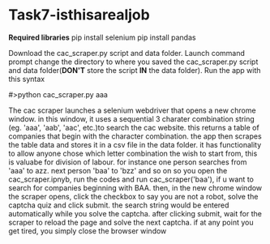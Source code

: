 # Task7-isthisarealjob

****Required libraries****
  pip install selenium
  pip install pandas
 
Download the cac_scraper.py script and data folder.
Launch command prompt change the directory to where you saved the cac_scraper.py script and data folder(<b>DON'T</b> store the script <b>IN</b> the data folder). Run the app with this syntax

#>python cac_scraper.py aaa

The cac scraper launches a selenium webdriver that opens a new chrome window. in this window, it uses a sequential 3 charater combination string (eg. 'aaa', 'aab', 'aac', etc.)to search the cac website. this returns a table of companies that begin with the character combination. the app then scrapes the table data and stores it in a csv file in the data folder.
it has functionality to allow anyone chose which letter combination the wish to start from, this is valuabe for division of labour. for instance one person searches from 'aaa' to azz. next person 'baa' to 'bzz' and so on
so you open the cac_scraper.ipnyb, run the codes and run cac_scraper('baa'), if u want to search for companies beginning with BAA. then, in the new chrome window the scraper opens, click the checkbox to say you are not a robot, solve the captcha quiz and click submit. the search string would be entered automatically while you solve the captcha. after clicking submit, wait for the scraper to reload the page and solve the next captcha. if at any point you get tired, you simply close the browser window
